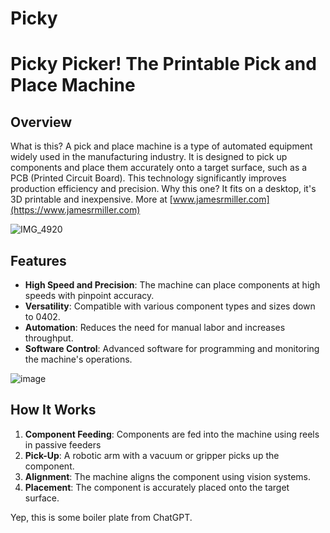 # Picky
# Picky Picker!  The Printable Pick and Place Machine

## Overview

What is this?  A pick and place machine is a type of automated equipment widely used in the manufacturing industry. It is designed to pick up components and place them accurately onto a target surface, such as a PCB (Printed Circuit Board). This technology significantly improves production efficiency and precision.  Why this one?  It fits on a desktop, it's 3D printable and inexpensive.  More at [www.jamesrmiller.com](https://www.jamesrmiller.com)  

![IMG_4920](https://github.com/user-attachments/assets/58ef7d61-3571-43aa-ba6c-2493deb07639)

## Features

- **High Speed and Precision**: The machine can place components at high speeds with pinpoint accuracy.
- **Versatility**: Compatible with various component types and sizes down to 0402.
- **Automation**: Reduces the need for manual labor and increases throughput.
- **Software Control**: Advanced software for programming and monitoring the machine's operations.

![image](https://github.com/user-attachments/assets/42901ffd-f35e-42e1-8ad0-cffb5470502a)

## How It Works

1. **Component Feeding**: Components are fed into the machine using reels in passive feeders
2. **Pick-Up**: A robotic arm with a vacuum or gripper picks up the component.
3. **Alignment**: The machine aligns the component using vision systems.
4. **Placement**: The component is accurately placed onto the target surface.

Yep, this is some boiler plate from ChatGPT.
